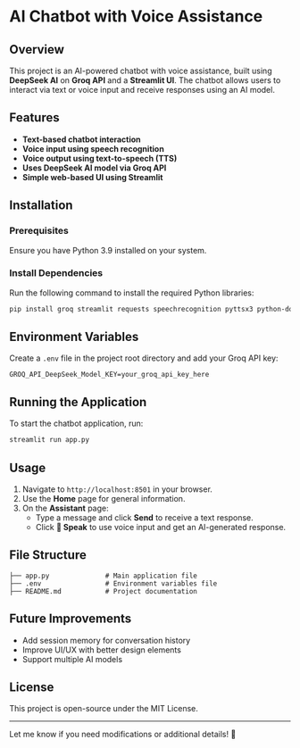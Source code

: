 # AI Chatbot with Voice Assistance

## Overview
This project is an AI-powered chatbot with voice assistance, built using **DeepSeek AI** on **Groq API** and a **Streamlit UI**. The chatbot allows users to interact via text or voice input and receive responses using an AI model.

## Features
- **Text-based chatbot interaction**
- **Voice input using speech recognition**
- **Voice output using text-to-speech (TTS)**
- **Uses DeepSeek AI model via Groq API**
- **Simple web-based UI using Streamlit**

## Installation

### Prerequisites
Ensure you have Python 3.9 installed on your system.

### Install Dependencies
Run the following command to install the required Python libraries:
```bash
pip install groq streamlit requests speechrecognition pyttsx3 python-dotenv PyAudio
```

## Environment Variables
Create a `.env` file in the project root directory and add your Groq API key:
```
GROQ_API_DeepSeek_Model_KEY=your_groq_api_key_here
```

## Running the Application
To start the chatbot application, run:
```bash
streamlit run app.py
```

## Usage
1. Navigate to `http://localhost:8501` in your browser.
2. Use the **Home** page for general information.
3. On the **Assistant** page:
   - Type a message and click **Send** to receive a text response.
   - Click **🎤 Speak** to use voice input and get an AI-generated response.

## File Structure
```
├── app.py              # Main application file
├── .env                # Environment variables file
├── README.md           # Project documentation
```

## Future Improvements
- Add session memory for conversation history
- Improve UI/UX with better design elements
- Support multiple AI models

## License
This project is open-source under the MIT License.

---

Let me know if you need modifications or additional details! 🚀

